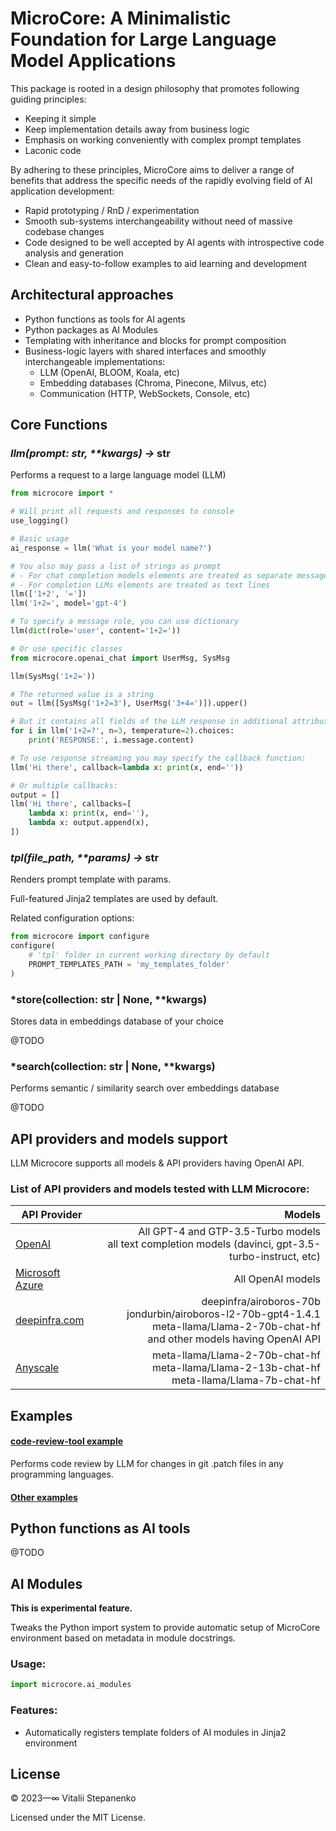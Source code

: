 # MicroCore: A Minimalistic Foundation for Large Language Model Applications

This package is rooted in a design philosophy that promotes following guiding principles:
* Keeping it simple
* Keep implementation details away from business logic
* Emphasis on working conveniently with complex prompt templates
* Laconic code

By adhering to these principles, MicroCore aims to deliver a range of benefits 
that address the specific needs of the rapidly evolving field of AI application development:

* Rapid prototyping / RnD / experimentation
* Smooth sub-systems interchangeability without need of massive codebase changes
* Code designed to be well accepted by AI agents with introspective code analysis and generation
* Clean and easy-to-follow examples to aid learning and development

## Architectural approaches
* Python functions as tools for AI agents
* Python packages as AI Modules
* Templating with inheritance and blocks for prompt composition 
* Business-logic layers with shared interfaces and smoothly interchangeable implementations:
  * LLM (OpenAI, BLOOM, Koala, etc)
  * Embedding databases (Chroma, Pinecone, Milvus, etc)
  * Communication (HTTP, WebSockets, Console, etc)

## Core Functions

### *llm(prompt: str, \*\*kwargs) →* str

Performs a request to a large language model (LLM)



```python
from microcore import *

# Will print all requests and responses to console
use_logging()

# Basic usage
ai_response = llm('What is your model name?')

# You also may pass a list of strings as prompt
# - For chat completion models elements are treated as separate messages
# - For completion LLMs elements are treated as text lines
llm(['1+2', '='])
llm('1+2=', model='gpt-4')

# To specify a message role, you can use dictionary
llm(dict(role='user', content='1+2='))

# Or use specific classes
from microcore.openai_chat import UserMsg, SysMsg

llm(SysMsg('1+2='))

# The returned value is a string
out = llm([SysMsg('1+2=3'), UserMsg('3+4=')]).upper()

# But it contains all fields of the LLM response in additional attributes
for i in llm('1+2=?', n=3, temperature=2).choices:
    print('RESPONSE:', i.message.content)

# To use response streaming you may specify the callback function:
llm('Hi there', callback=lambda x: print(x, end=''))

# Or multiple callbacks:
output = []
llm('Hi there', callbacks=[
    lambda x: print(x, end=''),
    lambda x: output.append(x),
])
```

### *tpl(file_path, \*\*params) →* str
Renders prompt template with params.

Full-featured Jinja2 templates are used by default.

Related configuration options:

```python
from microcore import configure
configure(
    # 'tpl' folder in current working directory by default
    PROMPT_TEMPLATES_PATH = 'my_templates_folder'
)
```

### *store(collection: str | None, **kwargs)
Stores data in embeddings database of your choice

@TODO

### *search(collection: str | None, **kwargs)
Performs semantic / similarity search over embeddings database

@TODO


## API providers and models support

LLM Microcore supports all models & API providers having OpenAI API.

### List of API providers and models tested with LLM Microcore:

| API Provider                                                                             |                                                                                                                                      Models |
|------------------------------------------------------------------------------------------|--------------------------------------------------------------------------------------------------------------------------------------------:|
| [OpenAI](openai.com)                                                                     |                                    All GPT-4 and GTP-3.5-Turbo models<br/>all text completion models (davinci, gpt-3.5-turbo-instruct, etc) |
| [Microsoft Azure](https://azure.microsoft.com/en-us/products/ai-services/openai-service) |                                                                                                                           All OpenAI models |
| [deepinfra.com](deepinfra.com)                                                           | deepinfra/airoboros-70b<br/>jondurbin/airoboros-l2-70b-gpt4-1.4.1<br/>meta-llama/Llama-2-70b-chat-hf<br/>and other models having OpenAI API |
 | [Anyscale](anyscale.com)                                                                 |                                           meta-llama/Llama-2-70b-chat-hf<br/>meta-llama/Llama-2-13b-chat-hf<br/>meta-llama/Llama-7b-chat-hf |                                    meta-llama/Llama-2-70b-chat-hf | |


## Examples



#### [code-review-tool example](https://github.com/llm-microcore/microcore/blob/main/examples/code-review-tool)
Performs code review by LLM for changes in git .patch files in any programming languages.

#### [Other examples](https://github.com/llm-microcore/microcore/tree/main/examples)

## Python functions as AI tools

@TODO

## AI Modules
**This is experimental feature.**

Tweaks the Python import system to provide automatic setup of MicroCore environment
based on metadata in module docstrings.
### Usage:
```python
import microcore.ai_modules
```
### Features:
* Automatically registers template folders of AI modules in Jinja2 environment
 

## License

© 2023&mdash;∞ Vitalii Stepanenko

Licensed under the MIT License. 